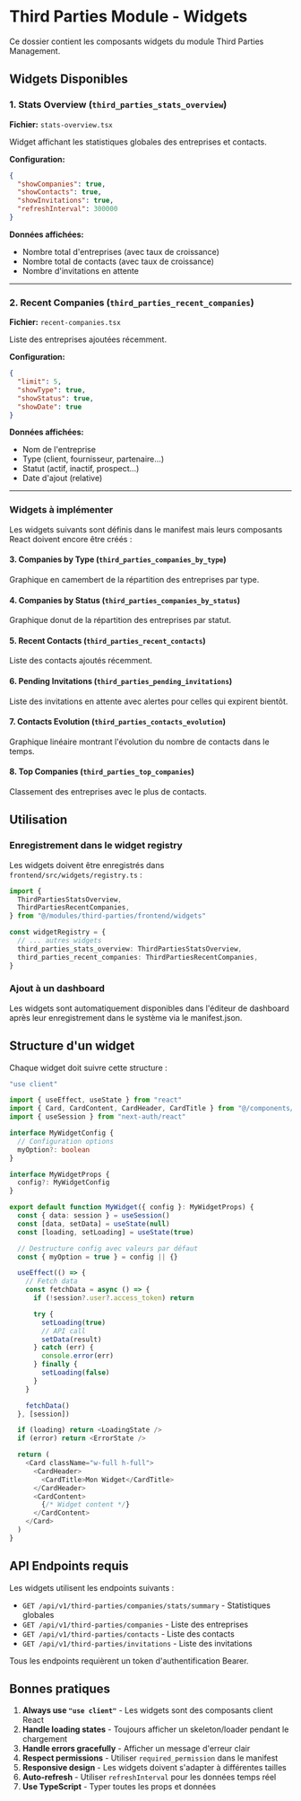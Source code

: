 # Third Parties Module - Widgets

Ce dossier contient les composants widgets du module Third Parties Management.

## Widgets Disponibles

### 1. Stats Overview (`third_parties_stats_overview`)
**Fichier:** `stats-overview.tsx`

Widget affichant les statistiques globales des entreprises et contacts.

**Configuration:**
```json
{
  "showCompanies": true,
  "showContacts": true,
  "showInvitations": true,
  "refreshInterval": 300000
}
```

**Données affichées:**
- Nombre total d'entreprises (avec taux de croissance)
- Nombre total de contacts (avec taux de croissance)
- Nombre d'invitations en attente

---

### 2. Recent Companies (`third_parties_recent_companies`)
**Fichier:** `recent-companies.tsx`

Liste des entreprises ajoutées récemment.

**Configuration:**
```json
{
  "limit": 5,
  "showType": true,
  "showStatus": true,
  "showDate": true
}
```

**Données affichées:**
- Nom de l'entreprise
- Type (client, fournisseur, partenaire...)
- Statut (actif, inactif, prospect...)
- Date d'ajout (relative)

---

### Widgets à implémenter

Les widgets suivants sont définis dans le manifest mais leurs composants React doivent encore être créés :

#### 3. Companies by Type (`third_parties_companies_by_type`)
Graphique en camembert de la répartition des entreprises par type.

#### 4. Companies by Status (`third_parties_companies_by_status`)
Graphique donut de la répartition des entreprises par statut.

#### 5. Recent Contacts (`third_parties_recent_contacts`)
Liste des contacts ajoutés récemment.

#### 6. Pending Invitations (`third_parties_pending_invitations`)
Liste des invitations en attente avec alertes pour celles qui expirent bientôt.

#### 7. Contacts Evolution (`third_parties_contacts_evolution`)
Graphique linéaire montrant l'évolution du nombre de contacts dans le temps.

#### 8. Top Companies (`third_parties_top_companies`)
Classement des entreprises avec le plus de contacts.

## Utilisation

### Enregistrement dans le widget registry

Les widgets doivent être enregistrés dans `frontend/src/widgets/registry.ts` :

```typescript
import {
  ThirdPartiesStatsOverview,
  ThirdPartiesRecentCompanies,
} from "@/modules/third-parties/frontend/widgets"

const widgetRegistry = {
  // ... autres widgets
  third_parties_stats_overview: ThirdPartiesStatsOverview,
  third_parties_recent_companies: ThirdPartiesRecentCompanies,
}
```

### Ajout à un dashboard

Les widgets sont automatiquement disponibles dans l'éditeur de dashboard après leur enregistrement dans le système via le manifest.json.

## Structure d'un widget

Chaque widget doit suivre cette structure :

```typescript
"use client"

import { useEffect, useState } from "react"
import { Card, CardContent, CardHeader, CardTitle } from "@/components/ui/card"
import { useSession } from "next-auth/react"

interface MyWidgetConfig {
  // Configuration options
  myOption?: boolean
}

interface MyWidgetProps {
  config?: MyWidgetConfig
}

export default function MyWidget({ config }: MyWidgetProps) {
  const { data: session } = useSession()
  const [data, setData] = useState(null)
  const [loading, setLoading] = useState(true)

  // Destructure config avec valeurs par défaut
  const { myOption = true } = config || {}

  useEffect(() => {
    // Fetch data
    const fetchData = async () => {
      if (!session?.user?.access_token) return

      try {
        setLoading(true)
        // API call
        setData(result)
      } catch (err) {
        console.error(err)
      } finally {
        setLoading(false)
      }
    }

    fetchData()
  }, [session])

  if (loading) return <LoadingState />
  if (error) return <ErrorState />

  return (
    <Card className="w-full h-full">
      <CardHeader>
        <CardTitle>Mon Widget</CardTitle>
      </CardHeader>
      <CardContent>
        {/* Widget content */}
      </CardContent>
    </Card>
  )
}
```

## API Endpoints requis

Les widgets utilisent les endpoints suivants :

- `GET /api/v1/third-parties/companies/stats/summary` - Statistiques globales
- `GET /api/v1/third-parties/companies` - Liste des entreprises
- `GET /api/v1/third-parties/contacts` - Liste des contacts
- `GET /api/v1/third-parties/invitations` - Liste des invitations

Tous les endpoints requièrent un token d'authentification Bearer.

## Bonnes pratiques

1. **Always use `"use client"`** - Les widgets sont des composants client React
2. **Handle loading states** - Toujours afficher un skeleton/loader pendant le chargement
3. **Handle errors gracefully** - Afficher un message d'erreur clair
4. **Respect permissions** - Utiliser `required_permission` dans le manifest
5. **Responsive design** - Les widgets doivent s'adapter à différentes tailles
6. **Auto-refresh** - Utiliser `refreshInterval` pour les données temps réel
7. **Use TypeScript** - Typer toutes les props et données

